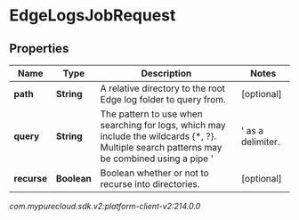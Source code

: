 # EdgeLogsJobRequest


## Properties

| Name | Type | Description | Notes |
| ------------ | ------------- | ------------- | ------------- |
| **path** | **String** | A relative directory to the root Edge log folder to query from. |  [optional] |
| **query** | **String** | The pattern to use when searching for logs, which may include the wildcards {*, ?}.  Multiple search patterns may be combined using a pipe '|' as a delimiter. |  [optional] |
| **recurse** | **Boolean** | Boolean whether or not to recurse into directories. |  [optional] |




_com.mypurecloud.sdk.v2:platform-client-v2:214.0.0_
